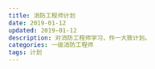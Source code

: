 ```yaml
---
title: 消防工程师计划
date: 2019-01-12
updated: 2019-01-12
description: 对消防工程师学习，作一大致计划。
categories: 一级消防工程师
tags: 计划
---
```


